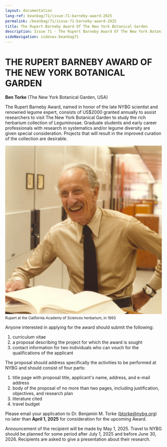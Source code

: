 ```yaml
---
layout: documentation
lang-ref: beanbag/71/issue-71-barneby-award-2025
permalink: /beanbag/71/issue-71-barneby-award-2025
title: The Rupert Barneby Award Of The New York Botanical Garden
description: Issue 71 - The Rupert Barneby Award Of The New York Botanical Garden
sideNavigation: sidenav.beanbag71
---
```


# THE RUPERT BARNEBY AWARD OF THE NEW YORK BOTANICAL GARDEN

**Ben Torke** (The New York Botanical Garden, USA)

The Rupert Barneby Award, named in honor of the late NYBG scientist and renowned legume expert, consists of US\$2000 granted annually to assist researchers to visit The New York Botanical Garden to study the rich herbarium collection of Leguminosae. Graduate students and early career professionals with research in systematics and/or legume diversity are given special consideration. Projects that will result in the improved curation of the collection are desirable.

![](/assets/images/71/Barneby_083.jpg)
<small>Rupert at the California Academy of Sciences herbarium, in 1993</small>


Anyone interested in applying for the award should submit the following: 
1. curriculum vitae
2. a proposal describing the project for which the award is sought
3. contact information for two individuals who can vouch for the qualifications of the applicant

The proposal should address specifically the activities to be performed at NYBG and should consist of four parts: 
1. title page with proposal title, applicant's name, address, and e-mail address
2. body of the proposal of no more than two pages, including justification, objectives, and research plan
3. literature cited
4. travel budget

Please email your application to Dr. Benjamin M. Torke ([btorke@nybg.org](mailto:btorke@nybg.org)) no later than **April 1, 2025** for consideration for the upcoming Award.

Announcement of the recipient will be made by May 1, 2025. Travel to NYBG should be planned for some period after July 1, 2025 and before June 30, 2026. Recipients are asked to give a presentation about their research.
